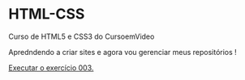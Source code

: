 # HTML-CSS
 Curso de HTML5 e CSS3 do CursoemVideo

Apredndendo a criar sites e agora vou gerenciar meus repositórios !

<a href="https://caiomendes7.github.io/HTML-CSS/exercicios/Ex001/index.html">Executar o exercício 003.</a>
